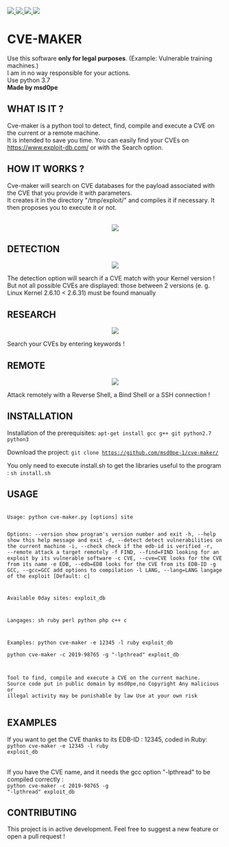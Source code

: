 <a target="_blank" href="https://img.shields.io/badge/platform-linux-success.svg" rel="noopener noreferrer">
    <img src="https://img.shields.io/badge/platform-linux-success.svg">
</a>
<a target="_blank" href="https://img.shields.io/badge/version-2.0-yellow" rel="noopener noreferrer">
    <img src="https://img.shields.io/badge/version-2.0-yellow">
</a>
<a href="https://www.python.org/" rel="nofollow">
    <img src="https://img.shields.io/badge/python-3.7-red">
</a>
<a href="https://github.com/msd0pe-1/cve-maker-master/blob/master/LICENSE" rel="nofollow">
    <img src="https://img.shields.io/badge/license-GPLv3-9cf.svg">
</a>
<h1>CVE-MAKER</h1>

Use this software <strong>only for legal purposes</strong>. (Example: Vulnerable training machines.)<br />
I am in no way responsible for your actions.<br />
Use python 3.7<br />
<strong>Made by msd0pe</strong><br />

<h2>WHAT IS IT ?</h2>

Cve-maker is a python tool to detect, find, compile and execute a CVE on the current or a remote machine.<br />
It is intended to save you time.
You can easily find your CVEs on https://www.exploit-db.com/ or with the Search option.

<h2>HOW IT WORKS ?</h2>

Cve-maker will search on CVE databases for the payload associated with the CVE that you provide it with parameters.<br />
It creates it in the directory "/tmp/exploit/" and compiles it if necessary. It then proposes you to execute it or not.<br /><br />

<p align="center">
  <img src="https://user-images.githubusercontent.com/47142249/60006167-37e88680-9670-11e9-94c1-d085e3fc993c.png">
</p>

<h2>DETECTION</h2>
<p align="center">
  <img src="https://user-images.githubusercontent.com/47142249/62411262-a82fe380-b5f0-11e9-8a20-90cff0197ef4.PNG">
</p>
The detection option will search if a CVE match with your Kernel version !
But not all possible CVEs are displayed: those between 2 versions (e. g. Linux Kernel 2.6.10 < 2.6.31) must be found manually

<h2>RESEARCH</h2>
<p align="center">
  <img src="https://user-images.githubusercontent.com/47142249/62411277-d8778200-b5f0-11e9-90d7-4b2de8ceb535.PNG">
</p>
Search your CVEs by entering keywords !

<h2>REMOTE</h2>
<p align="center">
    <img src="https://user-images.githubusercontent.com/47142249/65062444-506cf200-d97c-11e9-8334-aec564bee4a6.PNG">
</p>
Attack remotely with a Reverse Shell, a Bind Shell or a SSH connection !

<h2>INSTALLATION</h2>
Installation of the prerequisites: <code>apt-get install gcc g++ git python2.7 python3</code><br />

Download the project:
<code>git clone https://github.com/msd0pe-1/cve-maker/</code><br />
  
You only need to execute install.sh to get the libraries useful to the program : <code>sh install.sh</code><br />

<h2>USAGE</h2>
<pre>
    <code>
Usage: python cve-maker.py [options] site

Options:
  --version             show program's version number and exit
  -h, --help            show this help message and exit
  -d, --detect          detect vulnerabilities on the current machine
  -i, --check           check if the edb-id is verified
  -r, --remote          attack a target remotely
  -f FIND, --find=FIND  looking for an exploit by its vulnerable software
  -c CVE, --cve=CVE     looks for the CVE from its name
  -e EDB, --edb=EDB     looks for the CVE from its EDB-ID
  -g GCC, --gcc=GCC     add options to compilation
  -l LANG, --lang=LANG  langage of the exploit [Default: c]

  Available 0day sites:
    exploit_db

  Langages:
    sh  ruby  perl  python  php  c++  c

  Examples:
    python cve-maker -e 12345 -l ruby exploit_db   
    python cve-maker -c 2019-98765 -g "-lpthread" exploit_db

  Tool to find, compile and execute a CVE on the current machine.
  Source code put in public domain by msd0pe,no Copyright
  Any malicious or illegal activity may be punishable by law
  Use at your own risk
    </code>
</pre>

<h2>EXAMPLES</h2>

If you want to get the CVE thanks to its EDB-ID : 12345, coded in Ruby:<br />
<code>python cve-maker -e 12345 -l ruby exploit_db</code><br /><br />

If you have the CVE name, and it needs the gcc option "-lpthread" to be compiled correctly :<br />
<code>python cve-maker -c 2019-98765 -g "-lpthread" exploit_db</code>

<h2>CONTRIBUTING</h2>

This project is in active development. Feel free to suggest a new feature or open a pull request !
